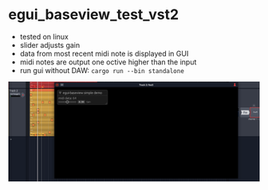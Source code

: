# egui_baseview_test_vst2

* tested on linux
* slider adjusts gain
* data from most recent midi note is displayed in GUI
* midi notes are output one octive higher than the input
* run gui without DAW: `cargo run --bin standalone`

![Demo](egui_baseview_test_vst2.png)
